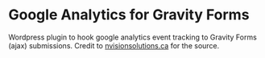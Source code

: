 Google Analytics for Gravity Forms
=================

Wordpress plugin to hook google analytics event tracking to Gravity Forms (ajax) submissions. Credit to <a href="http://www.nvisionsolutions.ca/gravity-forms-scalable-event-tracking-google-analytics/">nvisionsolutions.ca</a> for the source.
